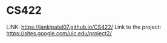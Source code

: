 # CS422
LINK: https://jankipatel07.github.io/CS422/ 
Link to the project: https://sites.google.com/uic.edu/project2/ 
